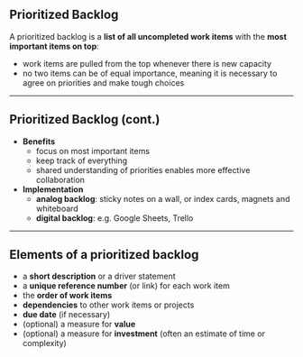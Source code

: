 ## Prioritized Backlog

A prioritized backlog is a **list of all uncompleted work items** with the **most important items on top**:

* work items are pulled from the top whenever there is new capacity
* no two items can be of equal importance, meaning it is 
necessary to agree on priorities and make tough choices

---

## Prioritized Backlog (cont.)

* **Benefits**
    - focus on most important items
    - keep track of everything
    - shared understanding of priorities enables more effective collaboration
* **Implementation**
    - **analog backlog**: sticky notes on a wall, or index cards, magnets and whiteboard
    - **digital backlog**: e.g. Google Sheets, Trello

---

## Elements of a prioritized backlog 

* a **short description** or a driver statement
* a **unique reference number** (or link) for each work item
* the **order of work items**
* **dependencies** to other work items or projects
* **due date** (if necessary)
* (optional) a measure for **value** 
* (optional) a measure for **investment** (often an estimate of time or complexity)


